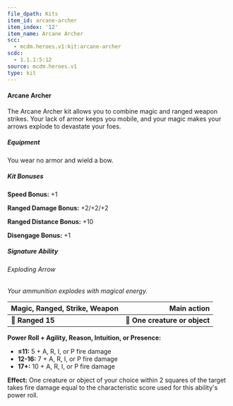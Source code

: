 ```yaml
---
file_dpath: Kits
item_id: arcane-archer
item_index: '12'
item_name: Arcane Archer
scc:
  - mcdm.heroes.v1:kit:arcane-archer
scdc:
  - 1.1.1:5:12
source: mcdm.heroes.v1
type: kit
---
```


#### Arcane Archer

The Arcane Archer kit allows you to combine magic and ranged weapon strikes. Your lack of armor keeps you mobile, and your magic makes your arrows explode to devastate your foes.

##### Equipment

You wear no armor and wield a bow.

##### Kit Bonuses

**Speed Bonus:** +1

**Ranged Damage Bonus:** +2/+2/+2

**Ranged Distance Bonus:** +10

**Disengage Bonus:** +1

##### Signature Ability

###### Exploding Arrow

*Your ammunition explodes with magical energy.*

| **Magic, Ranged, Strike, Weapon** |               **Main action** |
| --------------------------------- | ----------------------------: |
| **📏 Ranged 15**                  | **🎯 One creature or object** |

**Power Roll + Agility, Reason, Intuition, or Presence:**

- **≤11:** 5 + A, R, I, or P fire damage
- **12-16:** 7 + A, R, I, or P fire damage
- **17+:** 10 + A, R, I, or P fire damage

**Effect:** One creature or object of your choice within 2 squares of the target takes fire damage equal to the characteristic score used for this ability's power roll.
